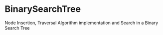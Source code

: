 # BinarySearchTree
Node Insertion, Traversal Algorithm implementation and Search in a Binary Search Tree
